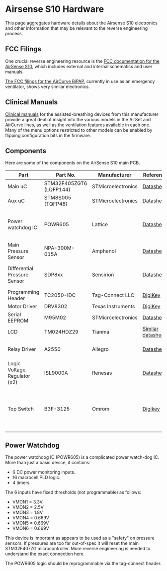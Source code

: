 # Airsense S10 Hardware

This page aggregates hardware details about the Airsense S10 electronics
and other information that may be relevant to the reverse engineering process.

## FCC Filings

One crucial reverse engineering resource is the
[FCC documentation for the AirSense S10](https://fccid.io/2ACHL-AIR104G), which
includes external and internal schematics and user manuals.

[The FCC filings for the AirCurve BiPAP](https://fccid.io/2ACHL-A10STA3G),
currently in use as an emergency ventilator, shows very similar electronics.

## Clinical Manuals

[Clinical manuals](https://www.manualslib.com/brand/resmed/medical-equipment.html)
for the assisted-breathing devices from this manufacturer provide a great deal
of insight into the various models in the AirSet and AirCurve lines, as well as
the ventilation features available in each one.
Many of the menu options restricted to other models can be enabled by flipping
configuration bits in the firmware.

## Components 

Here are some of the components on the AirSense S10 main PCB.

| Part  		| Part No. | Manufacturer | Reference | Additional |
| ---			| --- | --- | --- | --- |
| Main uC		| STM32F405ZGT6 (LQFP144) | STMicroelectronics | [Datasheet](https://www.st.com/resource/en/datasheet/stm32f405zg.pdf) | [Reference Manual](https://www.st.com/resource/en/reference_manual/cd00190271-stm8s-series-and-stm8af-series-8bit-microcontrollers-stmicroelectronics.pdf) | 
| Aux uC		| STM8S005 (TQFP48) |  STMicroelectronics | [Datasheet](https://www.st.com/content/ccc/resource/technical/document/datasheet/21/5a/57/8b/f4/49/4a/12/DM00037613.pdf/files/DM00037613.pdf/jcr:content/translations/en.DM00037613.pdf)  | [Reference Manual](https://www.st.com/resource/en/reference_manual/cd00190271-stm8s-series-and-stm8af-series-8bit-microcontrollers-stmicroelectronics.pdf)   | 
| Power watchdog IC	| POWR605  | Lattice | [Datasheet](http://www.latticesemi.com/~/media/LatticeSemi/Documents/DataSheets/ProcessorPM-POWR605DataSheet.pdf) | Monitors pressures - see notes below.
| Main Pressure Sensor  | NPA-300M-015A | Amphenol | [Datasheet](https://amphenol-sensors.com/en/component/edocman/212-novasensor-npa-surface-mount-pressure-sensors-datasheet/download?Itemid=8429) | Operates in analog mode |
| Differential Pressure Sensor | SDP8xx | Sensirion | [Datasheet](https://www.sensirion.com/en/about-us/company/technology/cmosens-technology-for-gas-flow/) | Digital mode, manifold mount |
| Programming Header	| TC2050-IDC | Tag-Connect LLC | [DigiKey](https://www.digikey.com/product-detail/en/tag-connect-llc/TC2050-IDC/TC2050-IDC-ND/2605366) | 
| Motor Driver | DRV8302 | Texas Instruments | [DigiKey](https://www.digikey.com/product-detail/en/tag-connect-llc/TC2050-IDC/TC2050-IDC-ND/2605366) | 
| Serial EEPROM | M95M02 | STMicroelectronics | [Datasheet](https://www.st.com/resource/en/datasheet/m95m02-dr.pdf) | 
| LCD | TM024HDZ29 | Tianma | [Similar datasheets](https://www.beyondinfinite.com/product/lcd/tianma_lcd_display.html) | [Closest we could find](https://www.beyondinfinite.com/lcd/Library/Tianma/TM024HDZ73.pdf)
| Relay Driver | A2550 | Allegro | [Datasheet](https://www.allegromicro.com/~/media/Files/Datasheets/A2550-Datasheet.ashx) | Function unknown; accessory? | 
| Logic Voltage Regulator (x2) | ISL9000A | Renesas | [Datasheet](https://www.mouser.ca/datasheet/2/698/isl9000a-1529533.pdf) | Generates 3.3v and 5v logic voltages | 
| Top Switch | B3F-3125 | Omrom | [Digikey](https://www.digikey.com/product-detail/en/omron-electronics-inc-emc-div/B3F-3125/SW851-ND/368368) | In case switch needs to be replaced (confirmed exact fit).

## Power Watchdog

The power watchdog IC (POWR605) is a complicated power watch-dog IC. More than just a basic device, it contains:

* 6 DC power monitoring inputs.
* 16 macrocell PLD logic.
* 4 timers.

The 6 inputs have fixed thresholds (not programmable) as follows:

* VMON1 = 3.3V
* VMON2 = 2.5V
* VMON3 = 1.8V
* VMON4 = 0.669V
* VMON5 = 0.669V
* VMON6 = 0.669V

This device is important as appears to be used as a "safety" on pressure sensors. If pressures are too far out-of-spec it will reset the main STM32F407ZG microcontroller. More reverse engineering is needed to understand the exact connection here.

The POWR605 logic should be reprogrammable via the tag-connect header.
